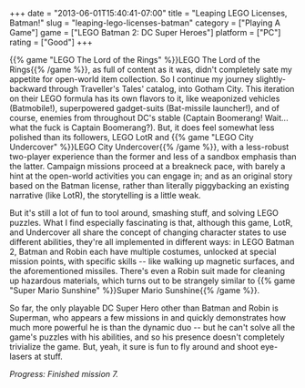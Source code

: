 +++
date = "2013-06-01T15:40:41-07:00"
title = "Leaping LEGO Licenses, Batman!"
slug = "leaping-lego-licenses-batman"
category = ["Playing A Game"]
game = ["LEGO Batman 2: DC Super Heroes"]
platform = ["PC"]
rating = ["Good"]
+++

{{% game "LEGO The Lord of the Rings" %}}LEGO The Lord of the Rings{{% /game %}}, as full of content as it was, didn't completely sate my appetite for open-world item collection.  So I continue my journey slightly-backward through Traveller's Tales' catalog, into Gotham City.  This iteration on their LEGO formula has its own flavors to it, like weaponized vehicles (Batmobile!), superpowered gadget-suits (Bat-missile launcher!), and of course, enemies from throughout DC's stable (Captain Boomerang!  Wait... what the fuck is Captain Boomerang?).  But, it does feel somewhat less polished than its followers, LEGO LotR and {{% game "LEGO City Undercover" %}}LEGO City Undercover{{% /game %}}, with a less-robust two-player experience than the former and less of a sandbox emphasis than the latter.  Campaign missions proceed at a breakneck pace, with barely a hint at the open-world activities you can engage in; and as an original story based on the Batman license, rather than literally piggybacking an existing narrative (like LotR), the storytelling is a little weak.

But it's still a lot of fun to tool around, smashing stuff, and solving LEGO puzzles.  What I find especially fascinating is that, although this game, LotR, and Undercover all share the concept of changing character states to use different abilities, they're all implemented in different ways: in LEGO Batman 2, Batman and Robin each have multiple costumes, unlocked at special mission points, with specific skills -- like walking up magnetic surfaces, and the aforementioned missiles.  There's even a Robin suit made for cleaning up hazardous materials, which turns out to be strangely similar to {{% game "Super Mario Sunshine" %}}Super Mario Sunshine{{% /game %}}.

So far, the only playable DC Super Hero other than Batman and Robin is Superman, who appears a few missions in and quickly demonstrates how much more powerful he is than the dynamic duo -- but he can't solve all the game's puzzles with his abilities, and so his presence doesn't completely trivialize the game.  But, yeah, it sure is fun to fly around and shoot eye-lasers at stuff.

<i>Progress: Finished mission 7.</i>